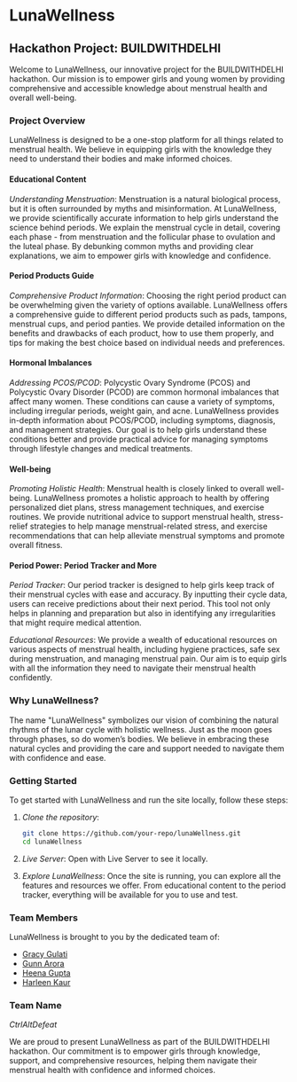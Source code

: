 # LunaWellness

## Hackathon Project: BUILDWITHDELHI

Welcome to LunaWellness, our innovative project for the BUILDWITHDELHI hackathon. Our mission is to empower girls and young women by providing comprehensive and accessible knowledge about menstrual health and overall well-being.

### Project Overview

LunaWellness is designed to be a one-stop platform for all things related to menstrual health. We believe in equipping girls with the knowledge they need to understand their bodies and make informed choices.

#### Educational Content

*Understanding Menstruation*: Menstruation is a natural biological process, but it is often surrounded by myths and misinformation. At LunaWellness, we provide scientifically accurate information to help girls understand the science behind periods. We explain the menstrual cycle in detail, covering each phase - from menstruation and the follicular phase to ovulation and the luteal phase. By debunking common myths and providing clear explanations, we aim to empower girls with knowledge and confidence.

#### Period Products Guide

*Comprehensive Product Information*: Choosing the right period product can be overwhelming given the variety of options available. LunaWellness offers a comprehensive guide to different period products such as pads, tampons, menstrual cups, and period panties. We provide detailed information on the benefits and drawbacks of each product, how to use them properly, and tips for making the best choice based on individual needs and preferences.

#### Hormonal Imbalances

*Addressing PCOS/PCOD*: Polycystic Ovary Syndrome (PCOS) and Polycystic Ovary Disorder (PCOD) are common hormonal imbalances that affect many women. These conditions can cause a variety of symptoms, including irregular periods, weight gain, and acne. LunaWellness provides in-depth information about PCOS/PCOD, including symptoms, diagnosis, and management strategies. Our goal is to help girls understand these conditions better and provide practical advice for managing symptoms through lifestyle changes and medical treatments.

#### Well-being

*Promoting Holistic Health*: Menstrual health is closely linked to overall well-being. LunaWellness promotes a holistic approach to health by offering personalized diet plans, stress management techniques, and exercise routines. We provide nutritional advice to support menstrual health, stress-relief strategies to help manage menstrual-related stress, and exercise recommendations that can help alleviate menstrual symptoms and promote overall fitness.

#### Period Power: Period Tracker and More

*Period Tracker*: Our period tracker is designed to help girls keep track of their menstrual cycles with ease and accuracy. By inputting their cycle data, users can receive predictions about their next period. This tool not only helps in planning and preparation but also in identifying any irregularities that might require medical attention.

*Educational Resources*: We provide a wealth of educational resources on various aspects of menstrual health, including hygiene practices, safe sex during menstruation, and managing menstrual pain. Our aim is to equip girls with all the information they need to navigate their menstrual health confidently.

### Why LunaWellness?

The name "LunaWellness" symbolizes our vision of combining the natural rhythms of the lunar cycle with holistic wellness. Just as the moon goes through phases, so do women’s bodies. We believe in embracing these natural cycles and providing the care and support needed to navigate them with confidence and ease.

### Getting Started

To get started with LunaWellness and run the site locally, follow these steps:

1. *Clone the repository*:
   ```bash
   git clone https://github.com/your-repo/lunaWellness.git
   cd lunaWellness
   ```
   

2. *Live Server*:
   Open with Live Server to see it locally.

4. *Explore LunaWellness*:
   Once the site is running, you can explore all the features and resources we offer. From educational content to the period tracker, everything will be available for you to use and test.

### Team Members

LunaWellness is brought to you by the dedicated team of:

- [Gracy Gulati](https://www.linkedin.com/in/gracy-gulati-956061292/)
- [Gunn Arora](www.linkedin.com/in/gunn-arora-3a0a9b291)
- [Heena Gupta](https://www.linkedin.com/in/heena-gupta-463819271/)
- [Harleen Kaur](https://www.linkedin.com/in/harleen-kaur-270647284/)

### Team Name

*CtrlAltDefeat*

We are proud to present LunaWellness as part of the BUILDWITHDELHI hackathon. Our commitment is to empower girls through knowledge, support, and comprehensive resources, helping them navigate their menstrual health with confidence and informed choices.
